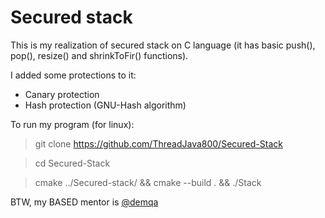 # Secured stack
This is my realization of secured stack on C language (it has basic push(), pop(), resize() and shrinkToFir() functions).

I added some protections to it:
- Canary protection 
- Hash protection (GNU-Hash algorithm)

To run my program (for linux):
> git clone https://github.com/ThreadJava800/Secured-Stack

> cd Secured-Stack

> cmake ../Secured-stack/ && cmake --build . && ./Stack

BTW, my BASED mentor is [@demqa](https://github.com/demqa)
